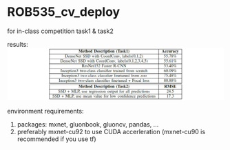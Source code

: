 # ROB535_cv_deploy
for in-class competition task1 &amp; task2

results:
![](https://github.com/ZwX1616/ROB535_cv_deploy/blob/master/acc.jpg)

environment requirements:
1. packages: mxnet, gluonbook, gluoncv, pandas, ...
2. preferably mxnet-cu92 to use CUDA accerleration (mxnet-cu90 is recommended if you use tf)
